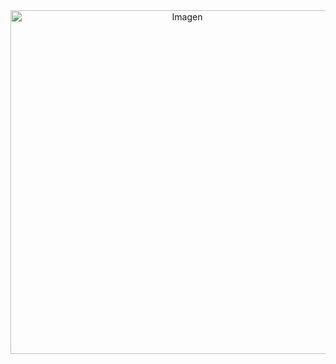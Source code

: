 <div align="center">


<img src="https://media.discordapp.net/attachments/932007771493257279/1282460407105196042/IMG_0525.png?ex=66e758d4&amp;is=66e60754&amp;hm=ab6f06dca79f64d4d91a0c123fecb1a838226c683d7339c94b527a12eee0a25f&amp;=&amp;format=webp&amp;quality=lossless&amp;width=1025&amp;height=384" alt="Imagen" width="550" heigh="100">














